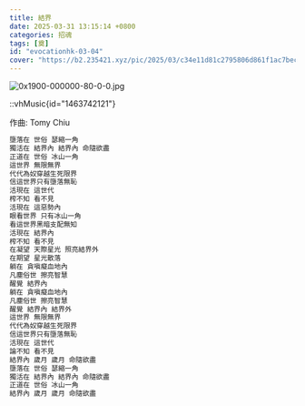 ```yaml
---
title: 結界
date: 2025-03-31 13:15:14 +0800
categories: 招魂
tags: [奠]
id: "evocationhk-03-04"
cover: "https://b2.235421.xyz/pic/2025/03/c34e11d81c2795806d861f1ac7becf72.jpg"
---
```


![0x1900-000000-80-0-0.jpg](https://b2.235421.xyz/pic/2025/03/c34e11d81c2795806d861f1ac7becf72.jpg)

::vhMusic{id="1463742121"}

作曲: Tomy Chiu  

```txt
墮落在 世俗 瑟縮一角
獨活在 結界內 結界內 命隨欲盡
正道在 世俗 冰山一角
這世界 無限無界
代代為奴穿越生死限界
信這世界只有墮落無恥
活現在 這世代
榨不知 看不見
活現在 這惡勢內
眼看世界 只有冰山一角
看這世界黑暗支配無知
活現在 結界內
榨不知 看不見
在凝望 天際星光 照亮結界外
在期望 星光散落
躺在 貪嗔癡血地內
凡塵俗世 擦亮智慧
醒覺 結界內
躺在 貪嗔癡血地內
凡塵俗世 擦亮智慧
醒覺 結界內 結界外
這世界 無限無界
代代為奴穿越生死限界
信這世界只有墮落無恥
活現在 這世代
論不知 看不見
結界內 歲月 歲月 命隨欲盡
墮落在 世俗 瑟縮一角
獨活在 結界內 結界內 命隨欲盡
正道在 世俗 冰山一角
結界內 歲月 歲月 命隨欲盡
```